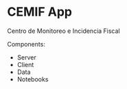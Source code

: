 # CEMIF App

Centro de Monitoreo e Incidencia Fiscal

Components:

- Server
- Client
- Data
- Notebooks


